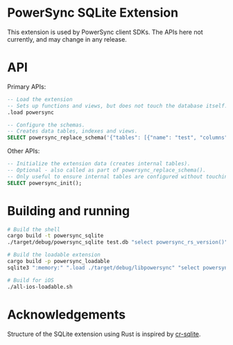 # PowerSync SQLite Extension

This extension is used by PowerSync client SDKs. The APIs here not currently,
and may change in any release.

# API

Primary APIs:

```sql
-- Load the extension
-- Sets up functions and views, but does not touch the database itself.
.load powersync

-- Configure the schemas.
-- Creates data tables, indexes and views.
SELECT powersync_replace_schema('{"tables": [{"name": "test", "columns": [{"name": "name", "type": "text"}]}]}');

```

Other APIs:

```sql
-- Initialize the extension data (creates internal tables).
-- Optional - also called as part of powersync_replace_schema().
-- Only useful to ensure internal tables are configured without touching the schema.
SELECT powersync_init();

```

# Building and running

```sh
# Build the shell
cargo build -t powersync_sqlite
./target/debug/powersync_sqlite test.db "select powersync_rs_version()"

# Build the loadable extension
cargo build -p powersync_loadable
sqlite3 ":memory:" ".load ./target/debug/libpowersync" "select powersync_rs_version()"

# Build for iOS
./all-ios-loadable.sh
```

# Acknowledgements

Structure of the SQLite extension using Rust is inspired by [cr-sqlite](https://github.com/vlcn-io/cr-sqlite/).
